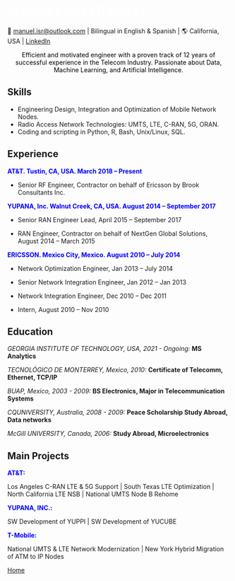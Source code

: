 #  <span style="color:white">Manuel I. Silva Ramirez</span>


📧 [manuel.isr@outlook.com](mailto:manuel.isr@outlook.com) | Bilingual in English & Spanish | 🌎 California, USA | [LinkedIn](https://www.linkedin.com/in/manuel-silva-ramirez/)



<p style="text-align: center;">
<span style="color:black">Efficient and motivated engineer with a proven track of 12 years of successful experience in the Telecom Industry. Passionate about Data, Machine Learning, and Artificial Intelligence.</span>
</p>


## Skills

- Engineering Design, Integration and Optimization of Mobile Network Nodes. 
- Radio Access Network Technologies: UMTS, LTE, C-RAN, 5G, ORAN. 
- Coding and scripting in Python, R, Bash, Unix/Linux, SQL.  


## Experience


**<span style="color:blue">AT&T. Tustin, CA, USA. March 2018 – Present</span>**

- Senior RF Engineer, Contractor on behalf of Ericsson by Brook Consultants Inc.


**<span style="color:blue">YUPANA, Inc. Walnut Creek, CA, USA. August 2014 – September 2017</span>**

- Senior RAN Engineer Lead, April 2015 – September 2017

- RAN Engineer, Contractor on behalf of NextGen Global Solutions, August 2014 – March 2015


**<span style="color:blue">ERICSSON. Mexico City, Mexico. August 2010 – July 2014</span>**

- Network Optimization Engineer, Jan 2013 – July 2014

- Senior Network Integration Engineer, Jan 2012 – Jan 2013

- Network Integration Engineer, Dec 2010 – Dec 2011

- Intern, August 2010 – Nov 2010



## Education

*GEORGIA INSTITUTE OF TECHNOLOGY, USA, 2021 - Ongoing:* 
**MS Analytics**


*TECNOLÓGICO DE MONTERREY, Mexico, 2010:*
**Certificate of Telecomm, Ethernet, TCP/IP**


*BUAP, Mexico, 2003 - 2009:*
**BS Electronics, Major in Telecommunication Systems**


*CQUNIVERSITY, Australia, 2008 - 2009:*
**Peace Scholarship Study Abroad, Data networks**


*McGill UNIVERSITY, Canada, 2006:*
**Study Abroad, Microelectronics**


## Main Projects

**<span style="color:blue">AT&T:</span>** 

Los Angeles C-RAN LTE & 5G Support | South Texas LTE Optimization | North California LTE NSB | National UMTS Node B Rehome 

**<span style="color:blue">YUPANA, INC.:</span>**

SW Development of YUPPI | SW Development of YUCUBE

**<span style="color:blue">T-Mobile:</span>** 

National UMTS & LTE Network Modernization | New York Hybrid Migration of ATM to IP Nodes



[Home](https://manuelsr26.github.io/)
